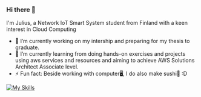 ### Hi there 👋
I'm Julius, a Network IoT Smart System student from Finland with a keen interest in Cloud Computing

- 🔭 I’m currently working on my intership and preparing for my thesis to graduate.
- 🌱 I’m currently learning from doing hands-on exercises and projects using aws services and resources and aiming to achieve AWS Solutions Architect Associate level.
- ⚡ Fun fact: Beside working with computer🖥️, I do also make sushi🍣 :D 
<!---
- 👯 I’m looking to collaborate on ...
- 🤔 I’m looking for help with ...
- 💬 Ask me about ...
- 📫 How to reach me: ...
- 😄 Pronouns: ...
- ⚡ Fun fact: ...*/

 --->
[![My Skills](https://skillicons.dev/icons?i=aws,powershell,linux,java,github,c,cpp&perline=3)](https://skillicons.dev)
